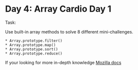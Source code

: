 # Day 4: Array Cardio Day 1

Task:

Use built-in array methods to solve 8 different mini-challenges.

    * Array.prototype.filter()
    * Array.prototype.map()
    * Array.prototype.sort()
    * Array.prototype.reduce()

If your looking for more in-depth knowledge [Mozilla docs](https://developer.mozilla.org/en-US/docs/Web/JavaScript/Reference/Global_Objects/Array)
